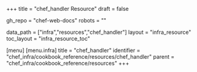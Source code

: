 +++
title = "chef_handler Resource"
draft = false

gh_repo = "chef-web-docs"
robots = ""

data_path = ["infra","resources","chef_handler"]
layout = "infra_resource"
toc_layout = "infra_resource_toc"


[menu]
  [menu.infra]
    title = "chef_handler"
    identifier = "chef_infra/cookbook_reference/resources/chef_handler"
    parent = "chef_infra/cookbook_reference/resources"
+++

<!-- The contents of this page are automatically generated from the chef_handler.yaml file in the data directory. -->
<!-- To suggest a change, edit the https://github.com/chef/chef/blob/master/lib/chef/resource/chef_handler.rb file
      and submit a pull request to the https://github.com/chef/chef repository. -->
